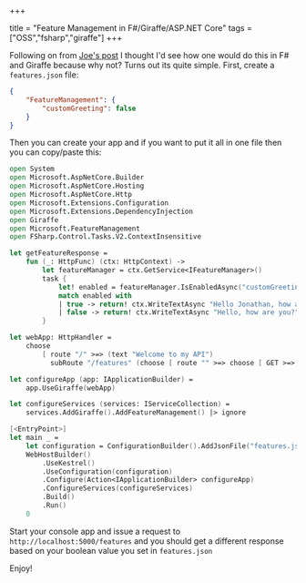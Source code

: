 +++

title = "Feature Management in F#/Giraffe/ASP.NET Core"
tags = ["OSS","fsharp","giraffe"]
+++

Following on from [Joe's post](https://joestead.codes/posts/testing-in-production-feature-toggling-netcore/) I thought I'd see how one would do this in F# and Giraffe because why not?  Turns out its quite simple.  First, create a `features.json` file:
<!--more-->
```json
{
    "FeatureManagement": {
        "customGreeting": false
    }
}
```

Then you can create your app and if you want to put it all in one file then you can copy/paste this:

```fsharp
open System
open Microsoft.AspNetCore.Builder
open Microsoft.AspNetCore.Hosting
open Microsoft.AspNetCore.Http
open Microsoft.Extensions.Configuration
open Microsoft.Extensions.DependencyInjection
open Giraffe
open Microsoft.FeatureManagement
open FSharp.Control.Tasks.V2.ContextInsensitive

let getFeatureResponse =
    fun (_: HttpFunc) (ctx: HttpContext) ->
        let featureManager = ctx.GetService<IFeatureManager>()
        task {
            let! enabled = featureManager.IsEnabledAsync("customGreeting")
            match enabled with
            | true -> return! ctx.WriteTextAsync "Hello Jonathan, how are you?"
            | false -> return! ctx.WriteTextAsync "Hello, how are you?"
        }

let webApp: HttpHandler =
    choose
        [ route "/" >=> (text "Welcome to my API")
          subRoute "/features" (choose [ route "" >=> choose [ GET >=> getFeatureResponse ] ]) ]

let configureApp (app: IApplicationBuilder) =
    app.UseGiraffe(webApp)

let configureServices (services: IServiceCollection) =
    services.AddGiraffe().AddFeatureManagement() |> ignore

[<EntryPoint>]
let main _ =
    let configuration = ConfigurationBuilder().AddJsonFile("features.json").Build()
    WebHostBuilder()
        .UseKestrel()
        .UseConfiguration(configuration)
        .Configure(Action<IApplicationBuilder> configureApp)
        .ConfigureServices(configureServices)
        .Build()
        .Run()
    0

```

Start your console app and issue a request to `http://localhost:5000/features` and you should get a different response based on your boolean value you set in `features.json`

Enjoy!